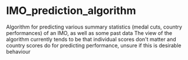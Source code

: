 # IMO_prediction_algorithm
Algorithm for predicting various summary statistics (medal cuts, country performances) of an IMO, as well as some past data
The view of the algorithm currently tends to be that individual scores don't matter and country scores do for predicting performance, 
unsure if this is desirable behaviour 
